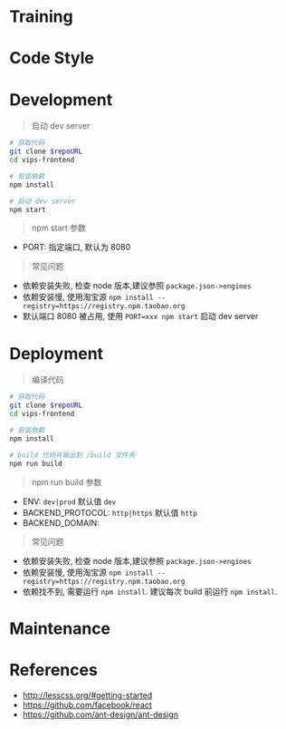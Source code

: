 # Training

# Code Style

# Development
> 启动 dev server

```sh
# 获取代码
git clone $repoURL
cd vips-frontend

# 安装依赖
npm install

# 启动 dev server
npm start
```
> npm start 参数
- PORT: 指定端口, 默认为 8080

> 常见问题
- 依赖安装失败, 检查 node 版本,建议参照 `package.json->engines`
- 依赖安装慢, 使用淘宝源 `npm install --registry=https://registry.npm.taobao.org`
- 默认端口 8080 被占用, 使用 `PORT=xxx npm start` 启动 dev server

# Deployment
> 编译代码

```sh
# 获取代码
git clone $repoURL
cd vips-frontend

# 安装依赖
npm install

# build 代码并输出到 /build 文件夹
npm run build
```
> npm run build 参数
- ENV: `dev|prod` 默认值 `dev`
- BACKEND_PROTOCOL: `http|https` 默认值 `http`
- BACKEND_DOMAIN:

> 常见问题
- 依赖安装失败, 检查 node 版本,建议参照 `package.json->engines`
- 依赖安装慢, 使用淘宝源 `npm install --registry=https://registry.npm.taobao.org`
- 依赖找不到, 需要运行 `npm install`. 建议每次 build 前运行 `npm install`.

# Maintenance

# References
- http://lesscss.org/#getting-started
- https://github.com/facebook/react
- https://github.com/ant-design/ant-design
